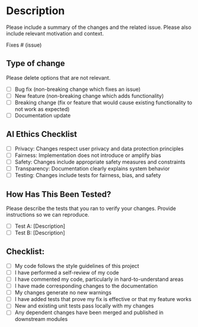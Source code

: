 # Description

Please include a summary of the changes and the related issue. Please also include relevant motivation and context.

Fixes # (issue)

## Type of change

Please delete options that are not relevant.

- [ ] Bug fix (non-breaking change which fixes an issue)
- [ ] New feature (non-breaking change which adds functionality)
- [ ] Breaking change (fix or feature that would cause existing functionality to not work as expected)
- [ ] Documentation update

## AI Ethics Checklist

- [ ] Privacy: Changes respect user privacy and data protection principles
- [ ] Fairness: Implementation does not introduce or amplify bias
- [ ] Safety: Changes include appropriate safety measures and constraints
- [ ] Transparency: Documentation clearly explains system behavior
- [ ] Testing: Changes include tests for fairness, bias, and safety

## How Has This Been Tested?

Please describe the tests that you ran to verify your changes. Provide instructions so we can reproduce.

- [ ] Test A: [Description]
- [ ] Test B: [Description]

## Checklist:

- [ ] My code follows the style guidelines of this project
- [ ] I have performed a self-review of my code
- [ ] I have commented my code, particularly in hard-to-understand areas
- [ ] I have made corresponding changes to the documentation
- [ ] My changes generate no new warnings
- [ ] I have added tests that prove my fix is effective or that my feature works
- [ ] New and existing unit tests pass locally with my changes
- [ ] Any dependent changes have been merged and published in downstream modules 
